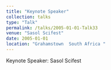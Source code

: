 ```yaml
---
title: "Keynote Speaker"
collection: talks
type: "Talk"
permalink: /talks/2005-01-01-Talk33
venue: "Sasol Scifest"
date: 2005-01-01
location: "Grahamstown  South Africa "
---
```


Keynote Speaker: Sasol Scifest
